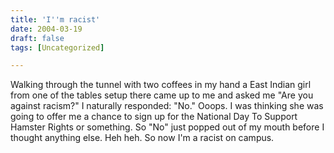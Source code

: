 ```yaml
---
title: 'I''m racist'
date: 2004-03-19
draft: false
tags: [Uncategorized]

---
```


Walking through the tunnel with two coffees in my hand a East Indian girl from one of the tables setup there came up to me and asked me "Are you against racism?" I naturally responded: "No." Ooops. I was thinking she was going to offer me a chance to sign up for the National Day To Support Hamster Rights or something. So "No" just popped out of my mouth before I thought anything else. Heh heh. So now I'm a racist on campus.